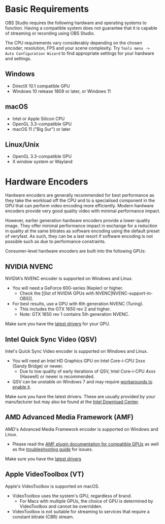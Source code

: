 # Basic Requirements

OBS Studio requires the following hardware and operating systems to function. Having a compatible system does not guarantee that it is capable of streaming or recording using OBS Studio.

The CPU requirements vary considerably depending on the chosen encoder, resolution, FPS and your scene complexity. Try `Tools menu -> Auto Configuration Wizard` to find appropriate settings for your hardware and settings.

## Windows

- DirectX 10.1 compatible GPU
- Windows 10 release 1809 or later, or Windows 11

## macOS

- Intel or Apple Silicon CPU
- OpenGL 3.3-compatible GPU
- macOS 11 ("Big Sur") or later

## Linux/Unix

- OpenGL 3.3-compatible GPU
- X window system or Wayland

# Hardware Encoders

Hardware encoders are generally recommended for best performance as they take the workload off the CPU and to a specialised component in the GPU that can perform video encoding more efficiently. Modern hardware encoders provide very good quality video with minimal performance impact.

However, earlier generation hardware encoders provide a lower-quality image. They offer minimal performance impact in exchange for a reduction in quality at the same bitrates as software encoding using the default preset of veryfast. As such, they can be a last resort if software encoding is not possible such as due to performance constraints.

Consumer-level hardware encoders are built into the following GPUs:

## NVIDIA NVENC

NVIDIA's NVENC encoder is supported on Windows and Linux.

* You will need a GeForce 600-series (Kepler) or higher.
  * Check the [[list of NVIDIA GPUs with NVENC|NVENC-support-in-OBS]].
* For best results, use a GPU with 6th generation NVENC (Turing).
  * This includes the GTX 1650 rev 2 and higher.
  * Note: GTX 1650 rev 1 contains 5th generation NVENC.

Make sure you have the [latest drivers](https://www.nvidia.com/en-us/geforce/drivers/) for your GPU.

## Intel Quick Sync Video (QSV)

Intel's Quick Sync Video encoder is supported on Windows and Linux.

* You will need an Intel HD Graphics GPU on Intel Core-i-CPU 2xxx (Sandy Bridge) or newer.
  * Due to low quality of early iterations of QSV, Intel Core-i-CPU 4xxx (Haswell) or newer is recommended.
* QSV can be unstable on Windows 7 and may require [workarounds to enable it](https://obsproject.com/forum/resources/how-to-use-quicksync.82/).

Make sure you have the latest drivers. These are usually provided by your manufacturer but may also be found at the [Intel Download Center](https://downloadcenter.intel.com/).

## AMD Advanced Media Framework (AMF)

AMD's Advanced Media Framework encoder is supported on Windows and Linux.

* Please read the [AMF plugin documentation for compatible GPUs](https://github.com/obsproject/obs-amd-encoder/wiki/Hardware-Support) as well as the [troubleshooting guide](https://github.com/obsproject/obs-amd-encoder/wiki/Guide%3A-Troubleshooting) for issues.

Make sure you have the [latest drivers](https://www.amd.com/en/support)

## Apple VideoToolbox (VT)

Apple's VideoToolbox is supported on macOS.

* VideoToolbox uses the system's GPU, regardless of brand.
  * For Macs with multiple GPUs, the choice of GPU is determined by VideoToolbox and cannot be overridden.
* VideoToolbox is not suitable for streaming to services that require a constant bitrate (CBR) stream.